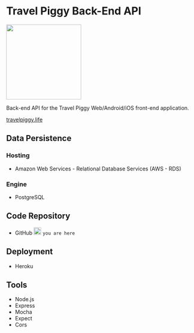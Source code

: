 # Travel Piggy Back-End API

<img src='https://s3-us-west-2.amazonaws.com/travelpiggy/icon.png' width='200px' height='200px'/>

Back-end API for the Travel Piggy Web/Android/iOS front-end application.

[travelpiggy.life](http://travelpiggy.life/ "Travel Piggy Application")

## Data Persistence

### Hosting
- Amazon Web Services - Relational Database Services (AWS - RDS)

### Engine
- PostgreSQL

## Code Repository
- GitHub <img src='http://www.livefitbootcamps.com/wp-content/uploads/2014/05/simple-red-glossy-icon-arrows-hand-clear-pointer-left.png' width='20px' height='20px' /> `you are here`

## Deployment
- Heroku


## Tools
- Node.js
- Express
- Mocha
- Expect
- Cors

